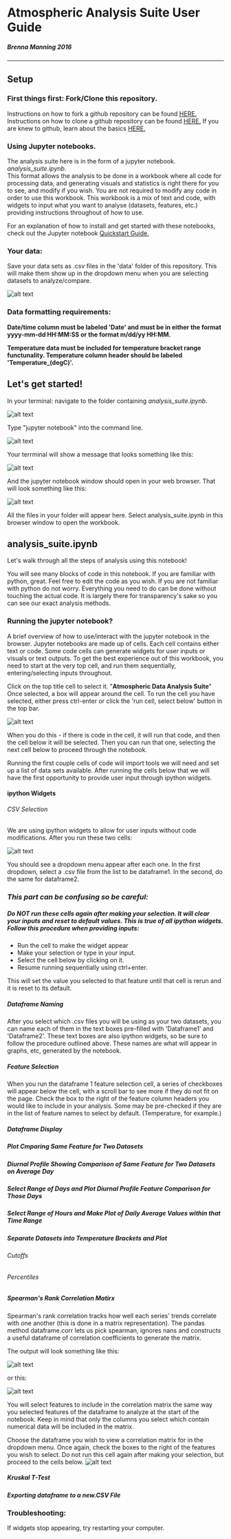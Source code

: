 # Atmospheric Analysis Suite User Guide
##### Brenna Manning  2016

______________________________________________________________________

## Setup
### First things first: Fork/Clone this repository.
Instructions on how to fork a github repository can be found [HERE.](https://help.github.com/articles/fork-a-repo/)
Instructions on how to clone a github repository can be found [HERE.](https://help.github.com/articles/cloning-a-repository/)
If you are knew to github, learn about the basics [HERE.](https://guides.github.com/activities/hello-world/)

### Using Jupyter notebooks.
The analysis suite here is in the form of a jupyter notebook. *analysis_suite.ipynb.*  
This format allows the analysis to be done in a workbook where all code for processing data, and generating visuals and statistics is right there for you to see, and modify if you wish.  You are not required to modify any code in order to use this workbook. This workbook is a mix of text and code, with widgets to input what you want to analyse (datasets, features, etc.) providing instructions throughout of how to use.

For an explanation of how to install and get started with these notebooks, check out the Jupyter notebook [Quickstart Guide.](https://jupyter-notebook-beginner-guide.readthedocs.io/en/latest/)

### Your data:
Save your data sets as .csv files in the 'data' folder of this repository. This will make them show up in the dropdown menu when you are selecting datasets to analyze/compare. 


![alt text](https://github.com/BrennaManning/atmospheric-analysis/blob/master/images/csv_dropdown.png?raw=true "")

### Data formatting requirements:
**Date/time column must be labeled 'Date' and must be in either the format yyyy-mm-dd HH:MM:SS or the format m/dd/yy HH:MM.**

**Temperature data must be included for temperature bracket range functunality. Temperature column header should be labeled 'Temperature_(degC)'.** 


## Let's get started!
In your terminal: navigate to the folder containing *analysis_suite.ipynb*.

![alt text](https://github.com/BrennaManning/atmospheric-analysis/blob/master/images/terminal_find_folder.png?raw=true "")

Type "jupyter notebook" into the command line. 

![alt text](https://github.com/BrennaManning/atmospheric-analysis/blob/master/images/terminal_run_jupyter.png?raw=true "")

Your terrminal will show a message that looks something like this:


![alt text](https://github.com/BrennaManning/atmospheric-analysis/blob/master/images/jupyter_running.png?raw=true "")

And the jupyter notebook window should open in your web browser. That will look something like this: 


![alt text](https://github.com/BrennaManning/atmospheric-analysis/blob/master/images/jupyter_home.png?raw=true "")

All the files in your folder will appear here. Select analysis_suite.ipynb in this browser window to open the workbook. 

## analysis_suite.ipynb
Let's walk through all the steps of analysis using this notebook!

You will see many blocks of code in this notebook. If you are familiar with python, great. Feel free to edit the code as you wish. If you are not familiar with python do not worry. Everything you need to do can be done without touching the actual code. It is largely there for transparency's sake so you can see our exact analysis methods.

### Running the jupyter notebook?
A brief overview of how to use/interact with the jupyter notebook in the browser.
Jupyter notebooks are made up of cells. Each cell contains either text or code. Some code cells can generate widgets for user inputs or visuals or text outputs. To get the best experience out of this workbook, you need to start at the very top cell, and run them sequentially, entering/selecting inputs throughout.

Click on the top title cell to select it. "**Atmospheric Data Analysis Suite**" Once selected, a box will appear around the cell. To run the cell you have selected, either press ctrl-enter or click the 'run cell, select below' button in the top bar.

![alt text](https://github.com/BrennaManning/atmospheric-analysis/blob/master/images/run_cell.png?raw=true "")

When you do this - if there is code in the cell, it will run that code, and then the cell below it will be selected. Then you can run that one, selecting the next cell below to proceed through the notebook.

Running the first couple cells of code will import tools we will need and set up a list of data sets available. After running the cells below that we will have the first opportunity to provide user input through ipython widgets. 

#### ipython Widgets

###### CSV Selection
We are using ipython widgets to allow for user inputs without code modifications. 
After you run these two cells:

![alt text](https://github.com/BrennaManning/atmospheric-analysis/blob/master/images/select_dataframes.png?raw=true "")

You should see a dropdown menu appear after each one. 
In the first dropdown, select a .csv file from the list to be dataframe1. In the second, do the same for dataframe2. 

### *This part can be confusing so be careful:* 
##### Do NOT run these cells again after making your selection. It will clear your inputs and reset to default values. This is true of all ipython widgets. Follow this procedure when providing inputs:
- Run the cell to make the widget appear
- Make your selection or type in your input.
- Select the cell below by clicking on it.
- Resume running sequentially using ctrl+enter.

This will set the value you selected to that feature until that cell is rerun and it is reset to its default. 

##### Dataframe Naming
After you select which .csv files you will be using as your two datasets, you can name each of them in the text boxes pre-filled with 'Dataframe1' and 'Dataframe2'. These text boxes are also ipython widgets, so be sure to follow the procedure outlined above. These names are what will appear in graphs, etc, generated by the notebook. 

##### Feature Selection
When you run the dataframe 1 feature selection cell, a series of checkboxes will appear below the cell, with a scroll bar to see more if they do not fit on the page. Check the box to the right of the feature column headers you would like to include in your analysis. Some may be pre-checked if they are in the list of feature names to select by default. (Temperature, for example.)

##### Dataframe Display

##### Plot Cmparing Same Feature for Two Datasets

##### Diurnal Profile Showing Comparison of Same Feature for Two Datasets on Average Day

##### Select Range of Days and Plot Diurnal Profile Feature Comparison for Those Days

##### Select Range of Hours and Make Plot of Daily Average Values within that Time Range

##### Separate Datasets into Temperature Brackets and Plot
###### Cutoffs

###### Percentiles

##### Spearman's Rank Correlation Matirx
Spearman's rank correlation tracks how well each series' trends correlate with one another (this is done in a matrix representation). The pandas method dataframe.corr lets us pick spearman, ignores nans and constructs a useful dataframe of correlation coefficients to generate the matrix.

The output will look something like this:

![alt text](https://github.com/BrennaManning/atmospheric-analysis/blob/master/images/corr_matrix.png?raw=true "")

or this:


![alt text](https://github.com/BrennaManning/atmospheric-analysis/blob/master/images/corr_matrix5.png?raw=true "")


You will select features to include in the correlation matrix the same way you selected features of the dataframe to analyze at the start of the notebook. Keep in mind that only the columns you select which contain numerical data will be included in the matrix. 

Choose the dataframe you wish to view a correlation matrix for in the dropdown menu.
Once again, check the boxes to the right of the features you wish to select.
Do not run this cell again after making your selection, but proceed to the cells below.
![alt text](https://github.com/BrennaManning/atmospheric-analysis/blob/master/images/checkboxes.png?raw=true "")




##### Kruskal T-Test


##### Exporting dataframe to a new.CSV File


### Troubleshooting:

If widgets stop appearing, try restarting your computer. 


